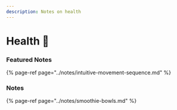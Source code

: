 ```yaml
---
description: Notes on health
---
```


# Health 🥦

### Featured Notes

{% page-ref page="../notes/intuitive-movement-sequence.md" %}

### Notes

{% page-ref page="../notes/smoothie-bowls.md" %}



